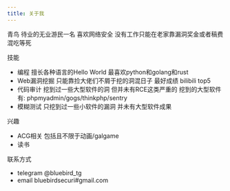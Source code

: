 ```yaml
---
title: 关于我 
---
```


青鸟 待业的无业游民一名 喜欢网络安全 没有工作只能在老家靠漏洞奖金或者稿费混吃等死

技能
- 编程 擅长各种语言的Hello World 最喜欢python和golang和rust
- Web漏洞挖掘 只能靠捡大佬们不屑于挖的洞混日子 最好成绩 bilibili top5
- 代码审计 挖到过一些大型软件的洞 但并未有RCE这类严重的 挖到的大型软件有: phpmyadmin/gogs/thinkphp/sentry 
- 模糊测试 只挖到过一些小软件的漏洞 并未有大型软件成果 

兴趣
- ACG相关 包括且不限于动画/galgame
- 读书 


联系方式
- telegram @bluebird_tg
- email bluebirdsecuri#gmail.com
